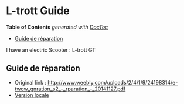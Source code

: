 # L-trott Guide

<!-- START doctoc generated TOC please keep comment here to allow auto update -->
<!-- DON'T EDIT THIS SECTION, INSTEAD RE-RUN doctoc TO UPDATE -->
**Table of Contents**  *generated with [DocToc](https://github.com/thlorenz/doctoc)*

- [Guide de réparation](#guide-de-r%C3%A9paration)

<!-- END doctoc generated TOC please keep comment here to allow auto update -->


I have an electric Scooter : L-trott GT 



## Guide de réparation
* Original link : http://www.weebly.com/uploads/2/4/1/9/24198314/e-twow_gnration_s2_-_rparation_-_20141127.pdf
* [Version locale](e-twow_gnration_s2_-_rparation_-_20141127.pdf) 
